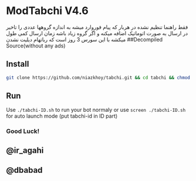 # ModTabchi V4.6
فقط راهنما تنظیم نشده 
در هربار که پیام فوروارد میشه به اندازه گروهها عددی را تاخیر در ارسال به صورت اتوماتیک اضافه میکنه و اگر گروه زیاد باشه زمان ارسال کمی طول میکشه با این سورس 3 روز است که رباتهام دیلیت نشدن
##Decompiled Source(without any ads)

## Install
```bash
git clone https://github.com/niazkhoy/tabchi.git && cd tabchi && chmod 777 install.sh && ./install.sh
```
## Run
Use `./tabchi-ID.sh` to run your bot normaly or use `screen ./tabchi-ID.sh` for auto launch mode (put tabchi-id in ID part)
### Good Luck!
## @ir_agahi

## @dbabad

